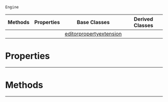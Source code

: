  `Engine`

|Methods|Properties|Base Classes|Derived Classes|
|---|---|---|---|
| | |[editorpropertyextension](https://plasmaengine.github.io/PlasmaDocs/Plasma1/C++/code_reference/class_reference/editorpropertyextension.md)| |


 #  Properties


---  
 #  Methods


---  
 

 